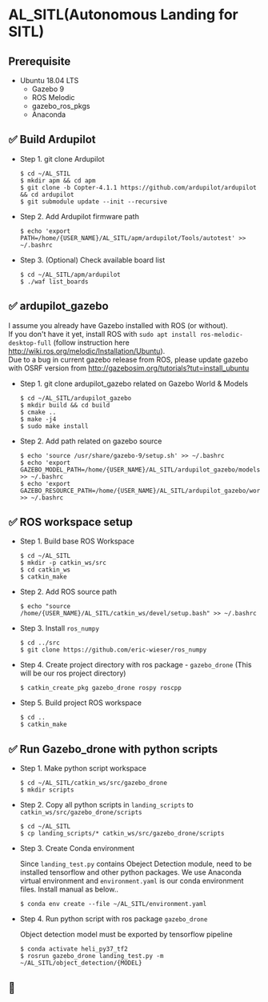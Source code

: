 # AL_SITL(Autonomous Landing for SITL)
## Prerequisite
- Ubuntu 18.04 LTS
    - Gazebo 9
    - ROS Melodic
    - gazebo_ros_pkgs
    - Anaconda
    

## :white_check_mark: Build Ardupilot

- Step 1. git clone Ardupilot
	```
	$ cd ~/AL_STIL
	$ mkdir apm && cd apm
	$ git clone -b Copter-4.1.1 https://github.com/ardupilot/ardupilot && cd ardupilot
	$ git submodule update --init --recursive
	```

- Step 2. Add Ardupilot firmware path
	```
	$ echo 'export PATH=/home/{USER_NAME}/AL_SITL/apm/ardupilot/Tools/autotest' >> ~/.bashrc
	```

- Step 3. (Optional) Check available board list
	```
	$ cd ~/AL_SITL/apm/ardupilot
	$ ./waf list_boards
	```


## :white_check_mark: ardupilot_gazebo
I assume you already have Gazebo installed with ROS (or without).  
If you don't have it yet, install ROS with `sudo apt install ros-melodic-desktop-full`
(follow instruction here http://wiki.ros.org/melodic/Installation/Ubuntu).  
Due to a bug in current gazebo release from ROS, please update gazebo with OSRF version from http://gazebosim.org/tutorials?tut=install_ubuntu

- Step 1. git clone ardupilot_gazebo related on Gazebo World & Models
	````
	$ cd ~/AL_SITL/ardupilot_gazebo
	$ mkdir build && cd build
	$ cmake ..
	$ make -j4
	$ sudo make install
	````

- Step 2. Add path related on gazebo source
	````
	$ echo 'source /usr/share/gazebo-9/setup.sh' >> ~/.bashrc
	$ echo 'export GAZEBO_MODEL_PATH=/home/{USER_NAME}/AL_SITL/ardupilot_gazebo/models:$GAZEBO_MODEL_PATH' >> ~/.bashrc
	$ echo 'export GAZEBO_RESOURCE_PATH=/home/{USER_NAME}/AL_SITL/ardupilot_gazebo/worlds:$GAZEBO_RESOURCE_PATH' >> ~/.bashrc
	````


## :white_check_mark: ROS workspace setup

- Step 1. Build base ROS Workspace
	````
	$ cd ~/AL_SITL
	$ mkdir -p catkin_ws/src
	$ cd catkin_ws
	$ catkin_make
	````

- Step 2. Add ROS source path
	````
	$ echo "source /home/{USER_NAME}/AL_SITL/catkin_ws/devel/setup.bash" >> ~/.bashrc
	````

- Step 3. Install `ros_numpy`
	```
	$ cd ../src
	$ git clone https://github.com/eric-wieser/ros_numpy
	```

- Step 4. Create project directory with ros package - `gazebo_drone` (This will be our ros project directory)
	```
	$ catkin_create_pkg gazebo_drone rospy roscpp
	```

- Step 5. Build project ROS workspace
	```
	$ cd ..
	$ catkin_make
	```



## :white_check_mark: Run Gazebo_drone with python scripts

- Step 1. Make python script workspace
	```
	$ cd ~/AL_SITL/catkin_ws/src/gazebo_drone
	$ mkdir scripts
	```

- Step 2. Copy all python scripts in `landing_scripts` to `catkin_ws/src/gazebo_drone/scripts`
	```
	$ cd ~/AL_SITL
	$ cp landing_scripts/* catkin_ws/src/gazebo_drone/scripts
	```

- Step 3. Create Conda environment

	Since `landing_test.py` contains Obeject Detection module, need to be installed tensorflow and other python packages. We use Anaconda virtual environment and `environment.yaml` is our conda environment files.
	Install manual as below..
	```
	$ conda env create --file ~/AL_SITL/environment.yaml
	```

- Step 4. Run python script with ros package `gazebo_drone`

	Object detection model must be exported by tensorflow pipeline
	```
	$ conda activate heli_py37_tf2
	$ rosrun gazebo_drone landing_test.py -m ~/AL_SITL/object_detection/{MODEL}
	```

## :construction: 


